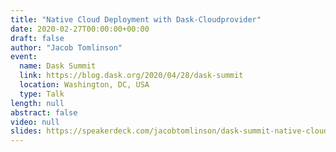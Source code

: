 ```yaml
---
title: "Native Cloud Deployment with Dask-Cloudprovider"
date: 2020-02-27T00:00:00+00:00
draft: false
author: "Jacob Tomlinson"
event:
  name: Dask Summit
  link: https://blog.dask.org/2020/04/28/dask-summit
  location: Washington, DC, USA
  type: Talk
length: null
abstract: false
video: null
slides: https://speakerdeck.com/jacobtomlinson/dask-summit-native-cloud-deployment-with-dask-cloudprovider
---
```


